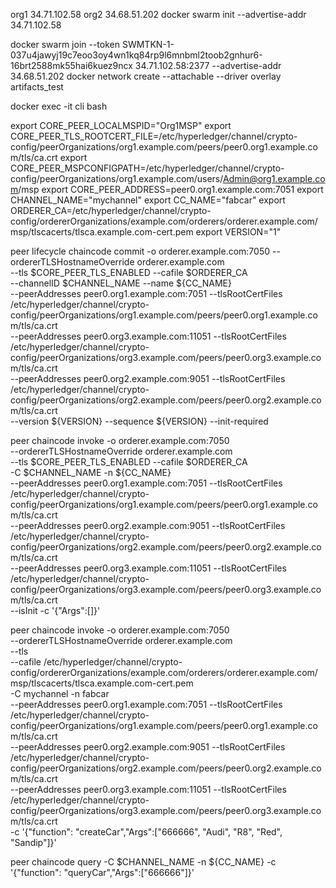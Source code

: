 org1 34.71.102.58
org2 34.68.51.202
docker swarm init --advertise-addr 34.71.102.58

docker swarm join --token SWMTKN-1-037u4jawyj19c7eoo3oy4wn1kq84rp9l6mnbml2toob2gnhur6-16brt2588mk55hai6kuez9ncx 34.71.102.58:2377 --advertise-addr 34.68.51.202
docker network create --attachable --driver overlay artifacts_test


docker exec -it cli bash

export CORE_PEER_LOCALMSPID="Org1MSP"
export CORE_PEER_TLS_ROOTCERT_FILE=/etc/hyperledger/channel/crypto-config/peerOrganizations/org1.example.com/peers/peer0.org1.example.com/tls/ca.crt
export CORE_PEER_MSPCONFIGPATH=/etc/hyperledger/channel/crypto-config/peerOrganizations/org1.example.com/users/Admin@org1.example.com/msp
export CORE_PEER_ADDRESS=peer0.org1.example.com:7051
export CHANNEL_NAME="mychannel"
export CC_NAME="fabcar"
export ORDERER_CA=/etc/hyperledger/channel/crypto-config/ordererOrganizations/example.com/orderers/orderer.example.com/msp/tlscacerts/tlsca.example.com-cert.pem
export VERSION="1"


peer lifecycle chaincode commit -o orderer.example.com:7050 --ordererTLSHostnameOverride orderer.example.com \
--tls $CORE_PEER_TLS_ENABLED --cafile $ORDERER_CA \
--channelID $CHANNEL_NAME --name ${CC_NAME} \
--peerAddresses peer0.org1.example.com:7051 --tlsRootCertFiles /etc/hyperledger/channel/crypto-config/peerOrganizations/org1.example.com/peers/peer0.org1.example.com/tls/ca.crt \
--peerAddresses peer0.org3.example.com:11051 --tlsRootCertFiles /etc/hyperledger/channel/crypto-config/peerOrganizations/org3.example.com/peers/peer0.org3.example.com/tls/ca.crt \
--peerAddresses peer0.org2.example.com:9051 --tlsRootCertFiles /etc/hyperledger/channel/crypto-config/peerOrganizations/org2.example.com/peers/peer0.org2.example.com/tls/ca.crt \
--version ${VERSION} --sequence ${VERSION} --init-required

peer chaincode invoke -o orderer.example.com:7050 \
--ordererTLSHostnameOverride orderer.example.com \
--tls $CORE_PEER_TLS_ENABLED --cafile $ORDERER_CA \
-C $CHANNEL_NAME -n ${CC_NAME} \
--peerAddresses peer0.org1.example.com:7051 --tlsRootCertFiles /etc/hyperledger/channel/crypto-config/peerOrganizations/org1.example.com/peers/peer0.org1.example.com/tls/ca.crt \
--peerAddresses peer0.org2.example.com:9051 --tlsRootCertFiles /etc/hyperledger/channel/crypto-config/peerOrganizations/org2.example.com/peers/peer0.org2.example.com/tls/ca.crt \
--peerAddresses peer0.org3.example.com:11051 --tlsRootCertFiles /etc/hyperledger/channel/crypto-config/peerOrganizations/org3.example.com/peers/peer0.org3.example.com/tls/ca.crt \
--isInit -c '{"Args":[]}'


peer chaincode invoke -o orderer.example.com:7050 \
--ordererTLSHostnameOverride orderer.example.com \
--tls \
--cafile /etc/hyperledger/channel/crypto-config/ordererOrganizations/example.com/orderers/orderer.example.com/msp/tlscacerts/tlsca.example.com-cert.pem \
-C mychannel -n fabcar \
--peerAddresses peer0.org1.example.com:7051 --tlsRootCertFiles /etc/hyperledger/channel/crypto-config/peerOrganizations/org1.example.com/peers/peer0.org1.example.com/tls/ca.crt \
--peerAddresses peer0.org2.example.com:9051 --tlsRootCertFiles /etc/hyperledger/channel/crypto-config/peerOrganizations/org2.example.com/peers/peer0.org2.example.com/tls/ca.crt \
--peerAddresses peer0.org3.example.com:11051 --tlsRootCertFiles /etc/hyperledger/channel/crypto-config/peerOrganizations/org3.example.com/peers/peer0.org3.example.com/tls/ca.crt \
-c '{"function": "createCar","Args":["666666", "Audi", "R8", "Red", "Sandip"]}'


peer chaincode query -C $CHANNEL_NAME -n ${CC_NAME} -c '{"function": "queryCar","Args":["666666"]}'